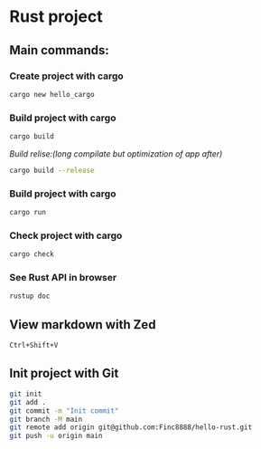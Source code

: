 # Rust project
## Main commands:
### Create project with cargo
```bash
cargo new hello_cargo
```
### Build project with cargo
```bash
cargo build
```
*Build relise:(long compilate but optimization of app after)*
```bash
cargo build --release
```
### Build project with cargo
```bash
cargo run
```
### Check project with cargo
```bash
cargo check
```
### See Rust API in browser
```bash
rustup doc
```
## View markdown with Zed
```
Ctrl+Shift+V
```
## Init project with Git
```bash
git init
git add .
git commit -m "Init commit"
git branch -M main
git remote add origin git@github.com:Finc8888/hello-rust.git
git push -u origin main
```

